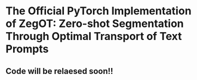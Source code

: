 # The Official PyTorch Implementation of ZegOT: Zero-shot Segmentation Through Optimal Transport of Text Prompts

## Code will be relaesed soon!!
